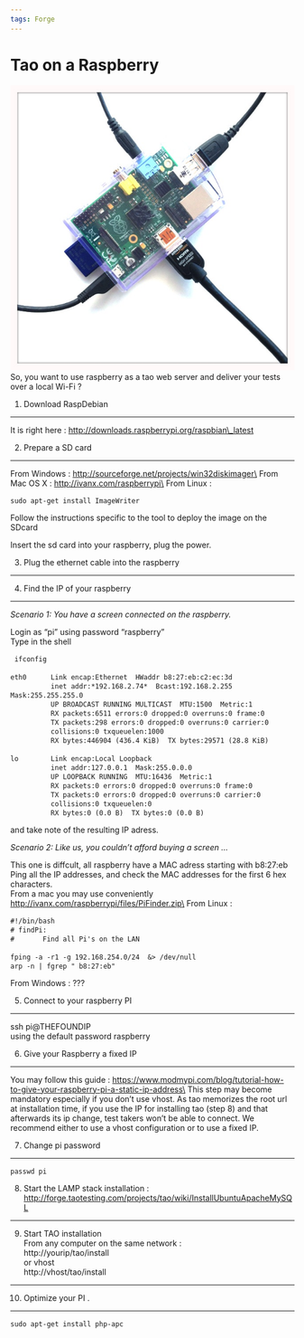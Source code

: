 ```yaml
---
tags: Forge
---
```


Tao on a Raspberry
==================

![](resources/raspberry-pi-7.jpg)\
So, you want to use raspberry as a tao web server and deliver your tests over a local Wi-Fi ?

1. Download RaspDebian
----------------------

It is right here : http://downloads.raspberrypi.org/raspbian\_latest

2. Prepare a SD card
--------------------

From Windows : http://sourceforge.net/projects/win32diskimager\
From Mac OS X : http://ivanx.com/raspberrypi\
From Linux :

    sudo apt-get install ImageWriter

Follow the instructions specific to the tool to deploy the image on the SDcard

Insert the sd card into your raspberry, plug the power.

3. Plug the ethernet cable into the raspberry
---------------------------------------------

4. Find the IP of your raspberry
--------------------------------

*Scenario 1: You have a screen connected on the raspberry.*

Login as “pi” using password “raspberry”\
Type in the shell

     ifconfig

    eth0      Link encap:Ethernet  HWaddr b8:27:eb:c2:ec:3d  
              inet addr:*192.168.2.74*  Bcast:192.168.2.255  Mask:255.255.255.0
              UP BROADCAST RUNNING MULTICAST  MTU:1500  Metric:1
              RX packets:6511 errors:0 dropped:0 overruns:0 frame:0
              TX packets:298 errors:0 dropped:0 overruns:0 carrier:0
              collisions:0 txqueuelen:1000 
              RX bytes:446904 (436.4 KiB)  TX bytes:29571 (28.8 KiB)

    lo        Link encap:Local Loopback  
              inet addr:127.0.0.1  Mask:255.0.0.0
              UP LOOPBACK RUNNING  MTU:16436  Metric:1
              RX packets:0 errors:0 dropped:0 overruns:0 frame:0
              TX packets:0 errors:0 dropped:0 overruns:0 carrier:0
              collisions:0 txqueuelen:0 
              RX bytes:0 (0.0 B)  TX bytes:0 (0.0 B)

and take note of the resulting IP adress.

*Scenario 2: Like us, you couldn’t afford buying a screen …*

This one is diffcult, all raspberry have a MAC adress starting with b8:27:eb\
Ping all the IP addresses, and check the MAC addresses for the first 6 hex characters.\
From a mac you may use conveniently http://ivanx.com/raspberrypi/files/PiFinder.zip\
From Linux :

    #!/bin/bash
    # findPi:
    #       Find all Pi's on the LAN

    fping -a -r1 -g 192.168.254.0/24  &> /dev/null
    arp -n | fgrep " b8:27:eb"

From Windows : ???

5. Connect to your raspberry PI
-------------------------------

ssh pi@THEFOUNDIP\
using the default password raspberry

6. Give your Raspberry a fixed IP
---------------------------------

You may follow this guide : https://www.modmypi.com/blog/tutorial-how-to-give-your-raspberry-pi-a-static-ip-address\
This step may become mandatory especially if you don’t use vhost. As tao memorizes the root url at installation time, if you use the IP for installing tao (step 8) and that afterwards its ip change, test takers won’t be able to connect. We recommend either to use a vhost configuration or to use a fixed IP.

7. Change pi password
---------------------

    passwd pi

8. Start the LAMP stack installation :\
http://forge.taotesting.com/projects/tao/wiki/InstallUbuntuApacheMySQL
----------------------------------------------------------------------

9. Start TAO installation\
From any computer on the same network :\
http://yourip/tao/install\
or vhost\
http://vhost/tao/install
----------------------------------------

10. Optimize your PI .
----------------------

    sudo apt-get install php-apc
